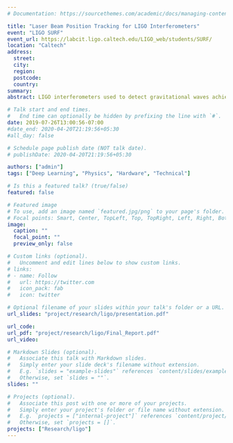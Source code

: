 ```yaml
---
# Documentation: https://sourcethemes.com/academic/docs/managing-content/

title: "Laser Beam Position Tracking for LIGO Interferometers"
event: "LIGO SURF"
event_url: https://labcit.ligo.caltech.edu/LIGO_web/students/SURF/
location: "Caltech"
address:
  street: 
  city: 
  region: 
  postcode: 
  country: 
summary: 
abstract: LIGO interferometers used to detect gravitational waves achieve extremely high sensitivity through precise angular control of suspended optics that direct the laser beam. A host of sensing techniques, ranging from optical levers and wavefront sensors to suitably positioned quadrant photodiodes are used to detect the angular position and deviation of optics. This talk discusses the use of Gigabit Ethernet (GigE) cameras capturing images of light scattered from optics to determine the position of the laser beam on the optic. A number of approaches based on tools from image processing are employed to discern the motion of the beam spot from video. They are found to be unreliable and discarded in favour of convolutional neural networks. These are trained on data generated at the 40m laboratory at Caltech and the results are analysed. Further, several directions of future work are also presented. 

# Talk start and end times.
#   End time can optionally be hidden by prefixing the line with `#`.
date: 2019-07-26T13:00:56-07:00
#date_end: 2020-04-20T21:19:56+05:30
#all_day: false

# Schedule page publish date (NOT talk date).
# publishDate: 2020-04-20T21:19:56+05:30

authors: ["admin"]
tags: ["Deep Learning", "Physics", "Hardware", "Technical"]

# Is this a featured talk? (true/false)
featured: false

# Featured image
# To use, add an image named `featured.jpg/png` to your page's folder. 
# Focal points: Smart, Center, TopLeft, Top, TopRight, Left, Right, BottomLeft, Bottom, BottomRight.
image:
  caption: ""
  focal_point: ""
  preview_only: false

# Custom links (optional).
#   Uncomment and edit lines below to show custom links.
# links:
# - name: Follow
#   url: https://twitter.com
#   icon_pack: fab
#   icon: twitter

# Optional filename of your slides within your talk's folder or a URL.
url_slides: "project/research/ligo/presentation.pdf"

url_code:
url_pdf: "project/research/ligo/Final_Report.pdf"
url_video:

# Markdown Slides (optional).
#   Associate this talk with Markdown slides.
#   Simply enter your slide deck's filename without extension.
#   E.g. `slides = "example-slides"` references `content/slides/example-slides.md`.
#   Otherwise, set `slides = ""`.
slides: ""

# Projects (optional).
#   Associate this post with one or more of your projects.
#   Simply enter your project's folder or file name without extension.
#   E.g. `projects = ["internal-project"]` references `content/project/deep-learning/index.md`.
#   Otherwise, set `projects = []`.
projects: ["Research/ligo"]
---
```



